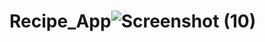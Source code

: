 # Recipe_App![Screenshot (10)](https://github.com/wave2211/Recipe_App/assets/112957348/6b41a8fb-c530-456a-bd5d-1b3ed8efc397)

